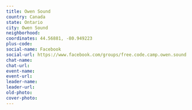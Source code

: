 ```yaml
---
title: Owen Sound
country: Canada
state: Ontario
city: Owen Sound
neighborhood: 
coordinates: 44.56881, -80.949223
plus-code:
social-name: Facebook
social-url: https://www.facebook.com/groups/free.code.camp.owen.sound
chat-name:
chat-url:
event-name:
event-url:
leader-name:
leader-url:
old-photo: 
cover-photo:
---
```

